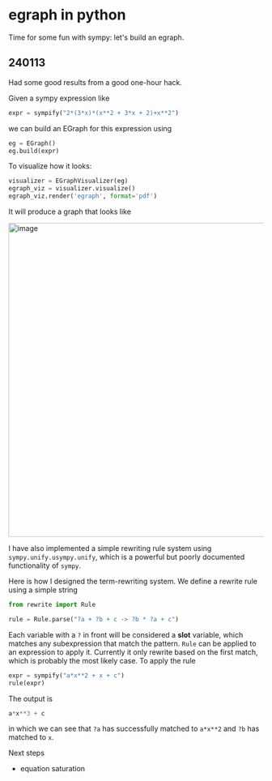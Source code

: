 # egraph in python
Time for some fun with sympy: let's build an egraph.

## 240113
Had some good results from a good one-hour hack.

Given a sympy expression like
```python
expr = sympify("2*(3*x)*(x**2 + 3*x + 2)+x**2")
```
we can build an EGraph for this expression using
```python
eg = EGraph()
eg.build(expr)
```
To visualize how it looks:
```python
visualizer = EGraphVisualizer(eg)
egraph_viz = visualizer.visualize()
egraph_viz.render('egraph', format='pdf')
```
It will produce a graph that looks like

<img width="620" alt="image" src="https://github.com/guanyilun/scratch/assets/1038228/7b91cb47-0155-459f-9ed4-725b2357f6f6">

I have also implemented a simple rewriting rule system using `sympy.unify.usympy.unify`,
which is a powerful but poorly documented functionality of `sympy`.

Here is how I designed the term-rewriting system. We define a rewrite rule using
a simple string
```python
from rewrite import Rule

rule = Rule.parse("?a + ?b + c -> ?b * ?a + c")
```
Each variable with a `?` in front will be considered a **slot** variable, which
matches any subexpression that match the pattern. `Rule` can be applied to
an expression to apply it. Currently it only rewrite based on the first match,
which is probably the most likely case. To apply the rule
```python
expr = sympify("a*x**2 + x + c")
rule(expr)
```
The output is
```python
a*x**3 + c
```
in which we can see that `?a` has successfully matched to `a*x**2` and `?b` has
matched to `x`.

Next steps
- equation saturation
